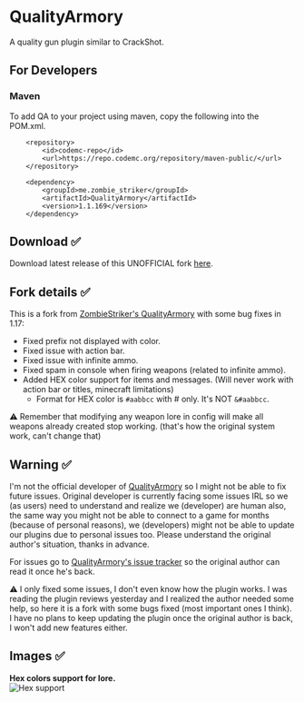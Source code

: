 # QualityArmory
A quality gun plugin similar to CrackShot.

## For Developers
### Maven
To add QA to your project using maven, copy the following into the POM.xml.

        <repository>
            <id>codemc-repo</id>
            <url>https://repo.codemc.org/repository/maven-public/</url>
        </repository>

        <dependency>
            <groupId>me.zombie_striker</groupId>
            <artifactId>QualityArmory</artifactId>
            <version>1.1.169</version>
        </dependency>        

## Download ✅
Download latest release of this UNOFFICIAL fork [here](https://alonsoaliaga.com/QualityArmory/releases).

## Fork details ✅
This is a fork from [ZombieStriker's QualityArmory](https://github.com/ZombieStriker/QualityArmory) with some bug fixes in 1.17:
+ Fixed prefix not displayed with color.
+ Fixed issue with action bar.
+ Fixed issue with infinite ammo.
+ Fixed spam in console when firing weapons (related to infinite ammo).
+ Added HEX color support for items and messages. (Will never work with action bar or titles, minecraft limitations)
  * Format for HEX color is `#aabbcc` with # only. It's NOT `&#aabbcc`.

⚠️ Remember that modifying any weapon lore in config will make all weapons already created stop working. (that's how the original system work, can't change that)

## Warning ✅
I'm not the official developer of [QualityArmory](https://www.spigotmc.org/resources/47561/) so I might not be able to fix future issues.
Original developer is currently facing some issues IRL so we (as users) need to understand and realize we (developer) are human also, the same way you might not be able to connect to a game for months (because of personal reasons), we (developers) might not be able to update our plugins due to personal issues too.
Please understand the original author's situation, thanks in advance.

For issues go to [QualityArmory's issue tracker](https://github.com/ZombieStriker/QualityArmory/issues) so the original author can read it once he's back.

:warning: I only fixed some issues, I don't even know how the plugin works. I was reading the plugin reviews yesterday and I realized the author needed some help, so here it is a fork with some bugs fixed (most important ones I think). I have no plans to keep updating the plugin once the original author is back, I won't add new features either.

## Images ✅
**Hex colors support for lore.**\
![Hex support](https://imgur.com/gTkBcUw.png)
